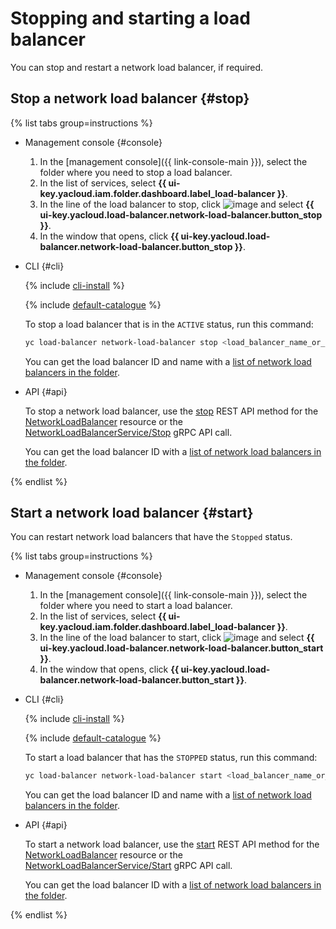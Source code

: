 # Stopping and starting a load balancer

You can stop and restart a network load balancer, if required.

## Stop a network load balancer {#stop}

{% list tabs group=instructions %}

- Management console {#console}

   1. In the [management console]({{ link-console-main }}), select the folder where you need to stop a load balancer.
   1. In the list of services, select **{{ ui-key.yacloud.iam.folder.dashboard.label_load-balancer }}**.
   1. In the line of the load balancer to stop, click ![image](../../_assets/console-icons/ellipsis.svg) and select **{{ ui-key.yacloud.load-balancer.network-load-balancer.button_stop }}**.
   1. In the window that opens, click **{{ ui-key.yacloud.load-balancer.network-load-balancer.button_stop }}**.

- CLI {#cli}

   {% include [cli-install](../../_includes/cli-install.md) %}

   {% include [default-catalogue](../../_includes/default-catalogue.md) %}

   To stop a load balancer that is in the `ACTIVE` status, run this command:

   ```bash
   yc load-balancer network-load-balancer stop <load_balancer_name_or_ID>
   ```

   You can get the load balancer ID and name with a [list of network load balancers in the folder](load-balancer-list.md#list).

- API {#api}

   To stop a network load balancer, use the [stop](../api-ref/NetworkLoadBalancer/stop.md) REST API method for the [NetworkLoadBalancer](../api-ref/NetworkLoadBalancer/index.md) resource or the [NetworkLoadBalancerService/Stop](../api-ref/grpc/NetworkLoadBalancer/stop.md) gRPC API call.

   You can get the load balancer ID with a [list of network load balancers in the folder](load-balancer-list.md#list).

{% endlist %}

## Start a network load balancer {#start}

You can restart network load balancers that have the `Stopped` status.

{% list tabs group=instructions %}

- Management console {#console}

   1. In the [management console]({{ link-console-main }}), select the folder where you need to start a load balancer.
   1. In the list of services, select **{{ ui-key.yacloud.iam.folder.dashboard.label_load-balancer }}**.
   1. In the line of the load balancer to start, click ![image](../../_assets/console-icons/ellipsis.svg) and select **{{ ui-key.yacloud.load-balancer.network-load-balancer.button_start }}**.
   1. In the window that opens, click **{{ ui-key.yacloud.load-balancer.network-load-balancer.button_start }}**.

- CLI {#cli}

   {% include [cli-install](../../_includes/cli-install.md) %}

   {% include [default-catalogue](../../_includes/default-catalogue.md) %}

   To start a load balancer that has the `STOPPED` status, run this command:

   ```bash
   yc load-balancer network-load-balancer start <load_balancer_name_or_ID>
   ```

   You can get the load balancer ID and name with a [list of network load balancers in the folder](load-balancer-list.md#list).

- API {#api}

   To start a network load balancer, use the [start](../api-ref/NetworkLoadBalancer/start.md) REST API method for the [NetworkLoadBalancer](../api-ref/NetworkLoadBalancer/index.md) resource or the [NetworkLoadBalancerService/Start](../api-ref/grpc/NetworkLoadBalancer/start.md) gRPC API call.

   You can get the load balancer ID with a [list of network load balancers in the folder](load-balancer-list.md#list).

{% endlist %}

